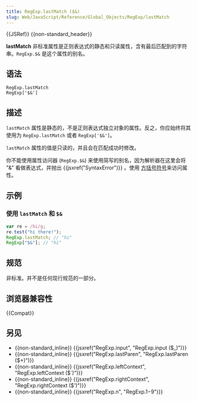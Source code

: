 ```yaml
---
title: RegExp.lastMatch ($&)
slug: Web/JavaScript/Reference/Global_Objects/RegExp/lastMatch
---
```


{{JSRef}} {{non-standard_header}}

**lastMatch** 非标准属性是正则表达式的静态和只读属性，含有最后匹配到的字符串。`RegExp.$&` 是这个属性的别名。

## 语法

```plain
RegExp.lastMatch
RegExp['$&']
```

## 描述

`lastMatch` 属性是静态的，不是正则表达式独立对象的属性。反之，你应始终将其使用为 `RegExp.lastMatch` 或者 `RegExp['$&']`。

`lastMatch` 属性的值是只读的，并且会在匹配成功时修改。

你不能使用属性访问器 (`RegExp.$&`) 来使用简写的别名，因为解析器在这里会将 "&" 看做表达式，并抛出 {{jsxref("SyntaxError")}} 。使用 [方括号符号](/zh-CN/docs/Web/JavaScript/Reference/Operators/Property_accessors)来访问属性。

## 示例

### 使用 `lastMatch` 和 `$&`

```js
var re = /hi/g;
re.test("hi there!");
RegExp.lastMatch; // "hi"
RegExp["$&"]; // "hi"
```

## 规范

非标准。并不是任何现行规范的一部分。

## 浏览器兼容性

{{Compat}}

## 另见

- {{non-standard_inline}} {{jsxref("RegExp.input", "RegExp.input ($_)")}}
- {{non-standard_inline}} {{jsxref("RegExp.lastParen", "RegExp.lastParen ($+)")}}
- {{non-standard_inline}} {{jsxref("RegExp.leftContext", "RegExp.leftContext ($`)")}}
- {{non-standard_inline}} {{jsxref("RegExp.rightContext", "RegExp.rightContext ($')")}}
- {{non-standard_inline}} {{jsxref("RegExp.n", "RegExp.$1-$9")}}
